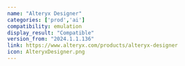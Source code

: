 ```yaml
---
name: "Alteryx Designer"
categories: ['prod','ai']
compatibility: emulation
display_result: "Compatible"
version_from: "2024.1.1.136"
link: https://www.alteryx.com/products/alteryx-designer
icon: AlteryxDesigner.png
---
```



